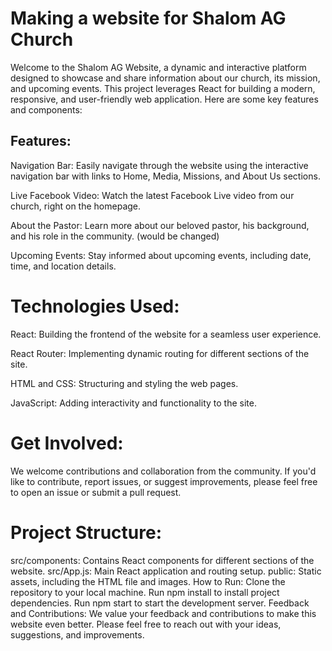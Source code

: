 # Making a website for Shalom AG Church
Welcome to the Shalom AG Website, a dynamic and interactive platform designed to showcase and share information about our church, its mission, and upcoming events. This project leverages React for building a modern, responsive, and user-friendly web application. Here are some key features and components:

## Features:
Navigation Bar: Easily navigate through the website using the interactive navigation bar with links to Home, Media, Missions, and About Us sections.

Live Facebook Video: Watch the latest Facebook Live video from our church, right on the homepage.

About the Pastor: Learn more about our beloved pastor, his background, and his role in the community. (would be changed)

Upcoming Events: Stay informed about upcoming events, including date, time, and location details.

# Technologies Used:
React: Building the frontend of the website for a seamless user experience.

React Router: Implementing dynamic routing for different sections of the site.

HTML and CSS: Structuring and styling the web pages.

JavaScript: Adding interactivity and functionality to the site.

# Get Involved:
We welcome contributions and collaboration from the community. If you'd like to contribute, report issues, or suggest improvements, please feel free to open an issue or submit a pull request.

# Project Structure:
src/components: Contains React components for different sections of the website.
src/App.js: Main React application and routing setup.
public: Static assets, including the HTML file and images.
How to Run:
Clone the repository to your local machine.
Run npm install to install project dependencies.
Run npm start to start the development server.
Feedback and Contributions:
We value your feedback and contributions to make this website even better. Please feel free to reach out with your ideas, suggestions, and improvements.

